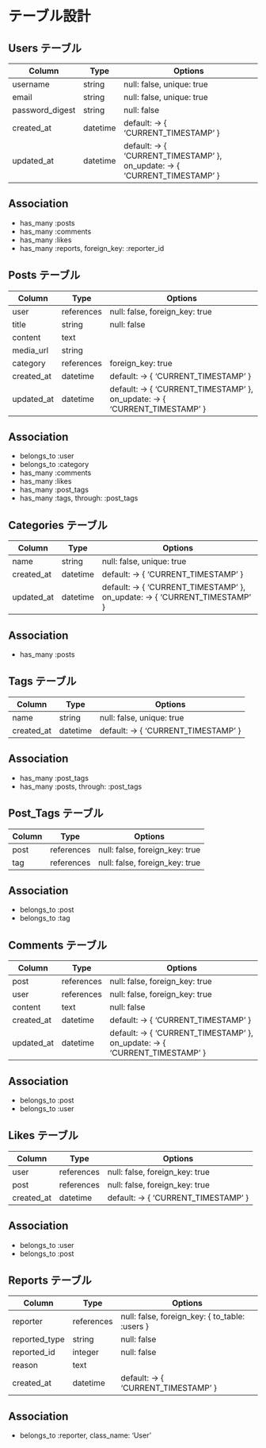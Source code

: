 # テーブル設計

## Users テーブル

| Column	        | Type	    | Options                                                                     |
| --------------- | --------- | --------------------------------------------------------------------------- |
| username	      | string	  | null: false, unique: true                                                   |
| email	          | string	  | null: false, unique: true                                                   |
| password_digest	| string	  | null: false                                                                 |
| created_at	    | datetime	| default: -> { ‘CURRENT_TIMESTAMP’ }                                         |
| updated_at	    | datetime	| default: -> { ‘CURRENT_TIMESTAMP’ }, on_update: -> { ‘CURRENT_TIMESTAMP’ }  |

## Association
-	has_many :posts
-	has_many :comments
-	has_many :likes
-	has_many :reports, foreign_key: :reporter_id


## Posts テーブル

| Column	        | Type	     | Options                                                                     |
| --------------- | ---------- | --------------------------------------------------------------------------- |
| user	          | references | null: false, foreign_key: true                                              |
| title	          | string	   | null: false                                                                 |
| content	        | text       |	                                                                           |
| media_url	      | string	   |                                                                             |
| category	      | references | foreign_key: true                                                           |
| created_at	    | datetime	 | default: -> { ‘CURRENT_TIMESTAMP’ }                                         |
| updated_at	    | datetime	 | default: -> { ‘CURRENT_TIMESTAMP’ }, on_update: -> { ‘CURRENT_TIMESTAMP’ }  |

## Association
-	belongs_to :user
-	belongs_to :category
-	has_many :comments
-	has_many :likes
-	has_many :post_tags
-	has_many :tags, through: :post_tags


## Categories テーブル

| Column      | Type	    | Options                                                                     |
| ----------- | --------- | --------------------------------------------------------------------------- |
| name	      | string	  | null: false, unique: true                                                   |
| created_at	| datetime	| default: -> { ‘CURRENT_TIMESTAMP’ }                                         |
| updated_at	| datetime	| default: -> { ‘CURRENT_TIMESTAMP’ }, on_update: -> { ‘CURRENT_TIMESTAMP’ }  |

## Association
-	has_many :posts


## Tags テーブル

| Column	    | Type	    | Options                              |
| ----------- | --------- | ------------------------------------ |
| name	      | string	  | null: false, unique: true            |
| created_at	| datetime	| default: -> { ‘CURRENT_TIMESTAMP’ }  |

## Association
-	has_many :post_tags
-	has_many :posts, through: :post_tags


## Post_Tags テーブル

| Column  | Type	      | Options                        |
| ------- | ----------- | ------------------------------ |
| post	  | references	| null: false, foreign_key: true |
| tag	    | references	| null: false, foreign_key: true |

## Association
-	belongs_to :post
-	belongs_to :tag


## Comments テーブル

| Column	    | Type	      | Options                                                                     |
| ----------- | ----------- | --------------------------------------------------------------------------- |
| post	      | references	| null: false, foreign_key: true                                              |
| user	      | references	| null: false, foreign_key: true                                              |
| content	    | text	      | null: false                                                                 |
| created_at	| datetime	  | default: -> { ‘CURRENT_TIMESTAMP’ }                                         |
| updated_at	| datetime	  | default: -> { ‘CURRENT_TIMESTAMP’ }, on_update: -> { ‘CURRENT_TIMESTAMP’ }  |

## Association
-	belongs_to :post
-	belongs_to :user


## Likes テーブル

| Column	    | Type	      | Options                              |
| ----------- | ----------- | ------------------------------------ |
| user	      | references	| null: false, foreign_key: true       |
| post	      |references	  | null: false, foreign_key: true       |
| created_at	| datetime	  | default: -> { ‘CURRENT_TIMESTAMP’ }  |

## Association
-	belongs_to :user
-	belongs_to :post


## Reports テーブル

| Column	      | Type	      | Options                                         |
| ------------- | ----------- | ----------------------------------------------- |
| reporter	    | references	| null: false, foreign_key: { to_table: :users }  |
| reported_type	| string	    | null: false                                     |
| reported_id	  | integer	    | null: false                                     |
| reason	      | text	      |                                                 |
| created_at	  | datetime	  | default: -> { ‘CURRENT_TIMESTAMP’ }             |

## Association
-	belongs_to :reporter, class_name: ‘User’

